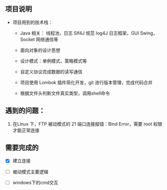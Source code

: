 ## 项目说明

- 项目用到的技术栈：

    - Java 相关： 线程池，日志 Slf4J 规范 log4J 日志框架，GUI Swing，Socket 网络通信等
    
    - 面向对象的设计思想
    
    - 设计模式：单例模式，策略模式等
    
    - 自定义协议完成数据的读写通信

    - 项目使用 Lombok 插件简化开发，git 进行版本管理，完成代码合并
    
    - 根据文件头判断文件真实类型，调用shell命令

## 遇到的问题：

1. 在Linux 下，FTP 被动模式的 21 端口连接报错：Bind Error，需要 root 权限才能正常连接

## 需要完成的

- [x] 建立连接

- [ ] 被动模式主要逻辑

- [ ] windows下的cmd交互
